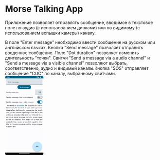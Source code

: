 # Morse Talking App  
Приложение позволяет отправлять сообщение, вводимое в текстовое поле по аудио (с использованием динками) или по видимому (с использованием вспышки камеры) каналу.  

В поле "Enter message" необходимо ввести сообщение на русском или английском языках. Кнопка "Send message" позволяет отправить введенное сообщение. Поле "Dot duration" позволяет изменить длительность "точки". Свитчи "Send a message via a audio channel" и 
"Send a message via a visible channel" позволяют выбрать, соответственно, аудио и видимый каналы.Кнопка "SOS" отправляет сообщение "СОС" по каналу, выбранному свитчами.  
<img src=main_screen.png width = 25%>  
